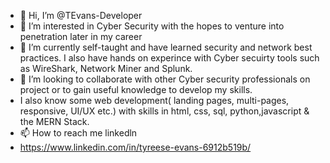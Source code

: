 - 👋 Hi, I’m @TEvans-Developer
- 👀 I’m interested in  Cyber Security with the hopes to venture into penetration later in my career
- 🌱 I’m currently self-taught and have learned security and network best practices. I also have hands on experince with Cyber secuirty tools such as WireShark, Network Miner and Splunk.
- 💞️ I’m looking to collaborate with other Cyber security professionals on project or to gain useful knowledge to develop my skills.
-  I also know some web development( landing pages, multi-pages, responsive, UI/UX etc.) with skills in html, css, sql, python,javascript & the MERN Stack. 
- 📫 How to reach me linkedln
- https://www.linkedin.com/in/tyreese-evans-6912b519b/

<!---
TEvans-Developer/TEvans-Developer is a ✨ special ✨ repository because its `README.md` (this file) appears on your GitHub profile.
You can click the Preview link to take a look at your changes.
--->
